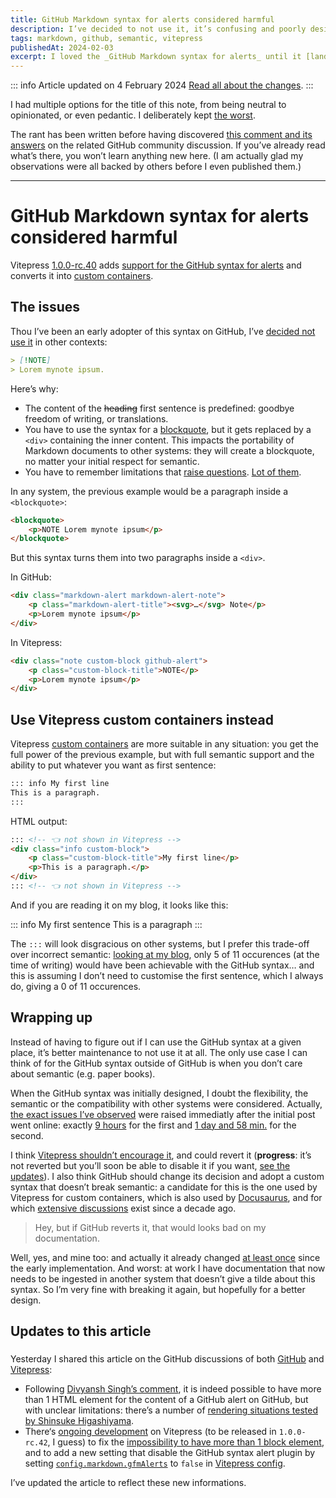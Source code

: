 ```yaml
---
title: GitHub Markdown syntax for alerts considered harmful
description: I’ve decided to not use it, it’s confusing and poorly designed.
tags: markdown, github, semantic, vitepress
publishedAt: 2024-02-03
excerpt: I loved the _GitHub Markdown syntax for alerts_ until it [landed in Vitepress](https://github.com/vuejs/vitepress/blob/main/CHANGELOG.md#100-rc40-2024-1-22), which made me think about it. Now [I think it sucks]().
---
```


::: info Article updated on <time datetime="2024-02-04">4 February 2024</time>
[Read all about the changes](../articles/github-alerts-markdown-syntax.md#updates-to-this-article).
:::

I had multiple options for the title of this note, from being neutral to opinionated, or even pedantic. I deliberately kept [the worst](https://meyerweb.com/eric/comment/chech.html).

The rant has been written before having discovered [this comment and its answers](https://github.com/orgs/community/discussions/16925#discussioncomment-2791869) on the related GitHub community discussion. If you’ve already read what’s there, you won’t learn anything new here. (I am actually glad my observations were all backed by others before I even published them.)

---

# GitHub Markdown syntax for alerts considered harmful

<datetime :date="$frontmatter.publishedAt" formatter="longdate"/>

Vitepress [1.0.0-rc.40](https://github.com/vuejs/vitepress/blob/main/CHANGELOG.md#100-rc40-2024-1-22) adds [support for the GitHub syntax for alerts](https://vitepress.dev/guide/markdown#github-flavored-alerts) and converts it into [custom containers](https://vitepress.dev/guide/markdown#custom-containers).

## The issues

Thou I’ve been an early adopter of this syntax on GitHub, I’ve [decided not use it](https://github.com/meduzen/blog/blob/main/CONTRIBUTING.md#markdown-flavor) in other contexts:

```md
> [!NOTE]  
> Lorem mynote ipsum.
```

Here’s why:
- The content of the ~~heading~~ first sentence is predefined: goodbye freedom of writing, or translations.
- You have to use the syntax for a [blockquote](https://daringfireball.net/projects/markdown/syntax#blockquote), but it gets replaced by a `<div>` containing the inner content. This impacts the portability of Markdown documents to other systems: they will create a blockquote, no matter your initial respect for semantic.
- You have to remember limitations that [raise questions](https://github.com/vuejs/vitepress/issues/3512). [Lot of them](https://github.com/sinsukehlab/NOTE-test/issues/1).

In any system, the previous example would be a paragraph inside a `<blockquote>`:

```html
<blockquote>
    <p>NOTE Lorem mynote ipsum</p>
</blockquote>
```

But this syntax turns them into two paragraphs inside a `<div>`.

In GitHub:

```html
<div class="markdown-alert markdown-alert-note">
    <p class="markdown-alert-title"><svg>…</svg> Note</p>
    <p>Lorem mynote ipsum</p>
</div>
```

In Vitepress:

```html
<div class="note custom-block github-alert">
    <p class="custom-block-title">NOTE</p>
    <p>Lorem mynote ipsum</p>
</div>
```

## Use Vitepress custom containers instead

Vitepress [custom containers](https://vitepress.dev/guide/markdown#custom-containers) are more suitable in any situation: you get the full power of the previous example, but with full semantic support and the ability to put whatever you want as first sentence:

```md
::: info My first line
This is a paragraph.
:::
```

HTML output:

```html
::: <!-- 👈 not shown in Vitepress -->
<div class="info custom-block">
    <p class="custom-block-title">My first line</p>
    <p>This is a paragraph.</p>
</div>
::: <!-- 👈 not shown in Vitepress -->
```

And if you are reading it on my blog, it looks like this:

::: info My first sentence
This is a paragraph
:::

The `:::` will look disgracious on other systems, but I prefer this trade-off over incorrect semantic: [looking at my blog](https://github.com/search?q=repo%3Ameduzen%2Fblog+lang%3AMarkdown+%3A%3A%3A&type=code), only 5 of 11 occurences (at the time of writing) would have been achievable with the GitHub syntax… and this is assuming I don’t need to customise the first sentence, which I always do, giving a 0 of 11 occurences.

## Wrapping up

Instead of having to figure out if I can use the GitHub syntax at a given place, it’s better maintenance to not use it at all. The only use case I can think of for the GitHub syntax outside of GitHub is when you don’t care about semantic (e.g. paper books).

When the GitHub syntax was initially designed, I doubt the flexibility, the semantic or the compatibility with other systems were considered. Actually, [the exact issues I’ve observed](#the-issues) were raised immediatly after the initial post went online: exactly [9 hours](https://github.com/orgs/community/discussions/16925#discussioncomment-2787141) for the first and [1 day and 58 min.](https://github.com/orgs/community/discussions/16925#discussioncomment-2791861) for the second.

I think [Vitepress shouldn’t encourage it](https://github.com/vuejs/vitepress/discussions/3540), and could revert it (**progress**: it’s not reverted but you’ll soon be able to disable it if you want, [see the updates](#updates-to-this-article)). I also think GitHub should change its decision and adopt a custom syntax that doesn’t break semantic: a candidate for this is the one used by Vitepress for custom containers, which is also used by [Docusaurus](https://docusaurus.io/docs/markdown-features/admonitions), and for which [extensive discussions](https://talk.commonmark.org/t/generic-directives-plugins-syntax/444) exist since a decade ago.
> Hey, but if GitHub reverts it, that would looks bad on my documentation.

Well, yes, and mine too: and actually it already changed [at least once](https://github.com/meduzen/datetime-attribute/commit/26e1234b46c0db7585883ed52d6b371066e37159) since the early implementation. And worst: at work I have documentation that now needs to be ingested in another system that doesn’t give a tilde about this syntax. So I’m very fine with breaking it again, but hopefully for a better design.

## Updates to this article

### <datetime date="2024-02-04" formatter="longdate"/>

Yesterday I shared this article on the GitHub discussions of both [GitHub](https://github.com/orgs/community/discussions/16925#discussioncomment-8352502) and [Vitepress](https://github.com/vuejs/vitepress/discussions/3540):
- Following [Divyansh Singh’s comment](https://github.com/vuejs/vitepress/discussions/3540#discussioncomment-8352895), it is indeed possible to have more than 1 HTML element for the content of a GitHub alert on GitHub, but with unclear limitations: there’s a number of [rendering situations tested by Shinsuke Higashiyama](https://github.com/sinsukehlab/NOTE-test/issues/1).
- There‘s [ongoing development](https://github.com/vuejs/vitepress/compare/v1.0.0-rc.41...67a9964c4e6ffdb0e644624d075b8dd20f477686) on Vitepress (to be released in `1.0.0-rc.42`, I guess) to fix the [impossibility to have more than 1 block element](https://github.com/vuejs/vitepress/issues/3512), and to add a new setting that disable the GitHub syntax alert plugin by setting [`config.markdown.gfmAlerts`](https://github.com/vuejs/vitepress/blob/67a9964c4e6ffdb0e644624d075b8dd20f477686/src/node/markdown/markdown.ts#L181-L185) to `false` in [Vitepress config](https://vitepress.dev/reference/site-config#markdown).

 I’ve updated the article to reflect these new informations.
